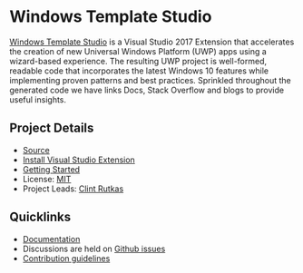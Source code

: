 # Windows Template Studio

[Windows Template Studio](https://marketplace.visualstudio.com/items?itemName=WASTeamAccount.WindowsTemplateStudio) is a Visual Studio 2017 Extension that accelerates the creation of new Universal Windows Platform (UWP) apps using a wizard-based experience. The resulting UWP project is well-formed, readable code that incorporates the latest Windows 10 features while implementing proven patterns and best practices. Sprinkled throughout the generated code we have links Docs, Stack Overflow and blogs to provide useful insights.

## Project Details

* [Source](https://github.com/Microsoft/WindowsTemplateStudio/)
* [Install Visual Studio Extension](https://marketplace.visualstudio.com/items?itemName=WASTeamAccount.WindowsTemplateStudio)
* [Getting Started](https://github.com/Microsoft/WindowsTemplateStudio/blob/master/docs/getting-started-extension.md)
* License: [MIT](https://github.com/Microsoft/WindowsTemplateStudio/blob/master/LICENSE.md)
* Project Leads: [Clint Rutkas](https://github.com/crutkas)

## Quicklinks

* [Documentation](https://github.com/Microsoft/WindowsTemplateStudio/tree/master/docs)
* Discussions are held on [Github issues](https://github.com/Microsoft/WindowsTemplateStudio/issues)
* [Contribution guidelines](https://github.com/Microsoft/WindowsTemplateStudio/blob/master/CONTRIBUTING.md)

